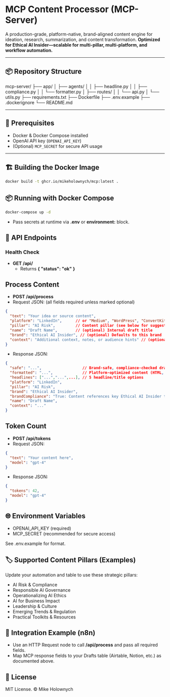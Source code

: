 # MCP Content Processor (MCP-Server)

A production-grade, platform-native, brand-aligned content engine for ideation, research, summarization, and content transformation.
**Optimized for Ethical AI Insider—scalable for multi-pillar, multi-platform, and workflow automation.**

---

## 📦 Repository Structure

mcp-server/
├── app/
│ ├── agents/
│ │ ├── headline.py
│ │ ├── compliance.py
│ │ └── formatter.py
│ ├── routes/
│ │ └── api.py
│ └── utils.py
├── requirements.txt
├── Dockerfile
├── .env.example
├── .dockerignore
└── README.md

---

## 🚀 Prerequisites

- Docker & Docker Compose installed
- OpenAI API key (`OPENAI_API_KEY`)
- (Optional) `MCP_SECRET` for secure API usage

---

## 🏗️ Building the Docker Image

```bash
docker build -t ghcr.io/mikeholownych/mcp:latest .
```

## 📦 Running with Docker Compose
```bash
docker-compose up -d
```
* Pass secrets at runtime via **.env** or **environment:** block.

## 📡 API Endpoints
### Health Check

- **GET /api/**
  - Returns **{ "status": "ok" }**

## Process Content

- **POST /api/process**
- Request JSON:
(all fields required unless marked optional)

```json
{
  "text": "Your idea or source content",
  "platform": "LinkedIn",      // or "Medium", "WordPress", "ConvertKit", etc.
  "pillar": "AI Risk",         // Content pillar (see below for suggestions)
  "name": "Draft Name",        // (optional) Internal draft title
  "brand": "Ethical AI Insider", // (optional) Defaults to this brand
  "context": "Additional context, notes, or audience hints" // (optional)
}
```
- Response JSON:

```json
{
  "safe": "...",                  // Brand-safe, compliance-checked draft
  "formatted": "...",             // Platform-optimized content (HTML, markdown, etc.)
  "headlines": ["...","...",...], // 5 headline/title options
  "platform": "LinkedIn",
  "pillar": "AI Risk",
  "brand": "Ethical AI Insider",
  "brandCompliance": "True: Content references key Ethical AI Insider themes.",
  "name": "Draft Name",
  "context": "..."
}
```

## Token Count
- **POST /api/tokens**
- Request JSON:

```json
{
  "text": "Your content here",
  "model": "gpt-4"
}
```
- Response JSON:
```json
{
  "tokens": 42,
  "model": "gpt-4"
}
```

## 🌐 Environment Variables
- OPENAI_API_KEY (required)
- MCP_SECRET (recommended for secure access)

See .env.example for format.

## 🏷️ Supported Content Pillars (Examples)
Update your automation and table to use these strategic pillars:
- AI Risk & Compliance
- Responsible AI Governance
- Operationalizing AI Ethics
- AI for Business Impact
- Leadership & Culture
- Emerging Trends & Regulation
- Practical Toolkits & Resources

## 🔗 Integration Example (n8n)
- Use an HTTP Request node to call **/api/process** and pass all required fields.
- Map MCP response fields to your Drafts table (Airtable, Notion, etc.) as documented above.

## 📝 License
MIT License.
© Mike Holownych
